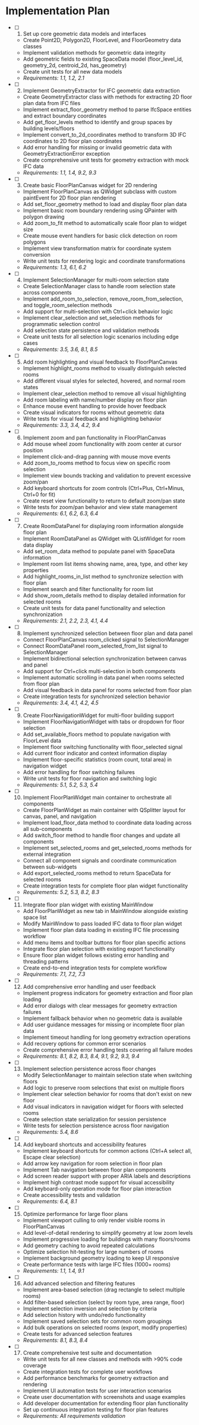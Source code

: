 # Implementation Plan

- [ ] 1. Set up core geometric data models and interfaces
  - Create Point2D, Polygon2D, FloorLevel, and FloorGeometry data classes
  - Implement validation methods for geometric data integrity
  - Add geometric fields to existing SpaceData model (floor_level_id, geometry_2d, centroid_2d, has_geometry)
  - Create unit tests for all new data models
  - _Requirements: 1.1, 1.2, 2.1_

- [ ] 2. Implement GeometryExtractor for IFC geometric data extraction
  - Create GeometryExtractor class with methods for extracting 2D floor plan data from IFC files
  - Implement extract_floor_geometry method to parse IfcSpace entities and extract boundary coordinates
  - Add get_floor_levels method to identify and group spaces by building levels/floors
  - Implement convert_to_2d_coordinates method to transform 3D IFC coordinates to 2D floor plan coordinates
  - Add error handling for missing or invalid geometric data with GeometryExtractionError exception
  - Create comprehensive unit tests for geometry extraction with mock IFC data
  - _Requirements: 1.1, 1.4, 9.2, 9.3_

- [ ] 3. Create basic FloorPlanCanvas widget for 2D rendering
  - Implement FloorPlanCanvas as QWidget subclass with custom paintEvent for 2D floor plan rendering
  - Add set_floor_geometry method to load and display floor plan data
  - Implement basic room boundary rendering using QPainter with polygon drawing
  - Add zoom_to_fit method to automatically scale floor plan to widget size
  - Create mouse event handlers for basic click detection on room polygons
  - Implement view transformation matrix for coordinate system conversion
  - Write unit tests for rendering logic and coordinate transformations
  - _Requirements: 1.3, 6.1, 6.2_

- [ ] 4. Implement SelectionManager for multi-room selection state
  - Create SelectionManager class to handle room selection state across components
  - Implement add_room_to_selection, remove_room_from_selection, and toggle_room_selection methods
  - Add support for multi-selection with Ctrl+click behavior logic
  - Implement clear_selection and set_selection methods for programmatic selection control
  - Add selection state persistence and validation methods
  - Create unit tests for all selection logic scenarios including edge cases
  - _Requirements: 3.5, 3.6, 8.1, 8.5_

- [ ] 5. Add room highlighting and visual feedback to FloorPlanCanvas
  - Implement highlight_rooms method to visually distinguish selected rooms
  - Add different visual styles for selected, hovered, and normal room states
  - Implement clear_selection method to remove all visual highlighting
  - Add room labeling with name/number display on floor plan
  - Enhance mouse event handling to provide hover feedback
  - Create visual indicators for rooms without geometric data
  - Write tests for visual feedback and highlighting behavior
  - _Requirements: 3.3, 3.4, 4.2, 9.4_

- [ ] 6. Implement zoom and pan functionality in FloorPlanCanvas
  - Add mouse wheel zoom functionality with zoom center at cursor position
  - Implement click-and-drag panning with mouse move events
  - Add zoom_to_rooms method to focus view on specific room selection
  - Implement view bounds tracking and validation to prevent excessive zoom/pan
  - Add keyboard shortcuts for zoom controls (Ctrl+Plus, Ctrl+Minus, Ctrl+0 for fit)
  - Create reset view functionality to return to default zoom/pan state
  - Write tests for zoom/pan behavior and view state management
  - _Requirements: 6.1, 6.2, 6.3, 6.4_

- [ ] 7. Create RoomDataPanel for displaying room information alongside floor plan
  - Implement RoomDataPanel as QWidget with QListWidget for room data display
  - Add set_room_data method to populate panel with SpaceData information
  - Implement room list items showing name, area, type, and other key properties
  - Add highlight_rooms_in_list method to synchronize selection with floor plan
  - Implement search and filter functionality for room list
  - Add show_room_details method to display detailed information for selected rooms
  - Create unit tests for data panel functionality and selection synchronization
  - _Requirements: 2.1, 2.2, 2.3, 4.1, 4.4_

- [ ] 8. Implement synchronized selection between floor plan and data panel
  - Connect FloorPlanCanvas room_clicked signal to SelectionManager
  - Connect RoomDataPanel room_selected_from_list signal to SelectionManager
  - Implement bidirectional selection synchronization between canvas and panel
  - Add support for Ctrl+click multi-selection in both components
  - Implement automatic scrolling in data panel when rooms selected from floor plan
  - Add visual feedback in data panel for rooms selected from floor plan
  - Create integration tests for synchronized selection behavior
  - _Requirements: 3.4, 4.1, 4.2, 4.5_

- [ ] 9. Create FloorNavigationWidget for multi-floor building support
  - Implement FloorNavigationWidget with tabs or dropdown for floor selection
  - Add set_available_floors method to populate navigation with FloorLevel data
  - Implement floor switching functionality with floor_selected signal
  - Add current floor indicator and context information display
  - Implement floor-specific statistics (room count, total area) in navigation widget
  - Add error handling for floor switching failures
  - Write unit tests for floor navigation and switching logic
  - _Requirements: 5.1, 5.2, 5.3, 5.4_

- [ ] 10. Implement FloorPlanWidget main container to orchestrate all components
  - Create FloorPlanWidget as main container with QSplitter layout for canvas, panel, and navigation
  - Implement load_floor_data method to coordinate data loading across all sub-components
  - Add switch_floor method to handle floor changes and update all components
  - Implement set_selected_rooms and get_selected_rooms methods for external integration
  - Connect all component signals and coordinate communication between sub-widgets
  - Add export_selected_rooms method to return SpaceData for selected rooms
  - Create integration tests for complete floor plan widget functionality
  - _Requirements: 5.2, 5.3, 8.2, 8.3_

- [ ] 11. Integrate floor plan widget with existing MainWindow
  - Add FloorPlanWidget as new tab in MainWindow alongside existing space list
  - Modify MainWindow to pass loaded IFC data to floor plan widget
  - Implement floor plan data loading in existing IFC file processing workflow
  - Add menu items and toolbar buttons for floor plan specific actions
  - Integrate floor plan selection with existing export functionality
  - Ensure floor plan widget follows existing error handling and threading patterns
  - Create end-to-end integration tests for complete workflow
  - _Requirements: 7.1, 7.2, 7.3_

- [ ] 12. Add comprehensive error handling and user feedback
  - Implement progress indicators for geometry extraction and floor plan loading
  - Add error dialogs with clear messages for geometry extraction failures
  - Implement fallback behavior when no geometric data is available
  - Add user guidance messages for missing or incomplete floor plan data
  - Implement timeout handling for long geometry extraction operations
  - Add recovery options for common error scenarios
  - Create comprehensive error handling tests covering all failure modes
  - _Requirements: 8.1, 8.2, 8.3, 8.4, 9.1, 9.2, 9.3, 9.4_

- [ ] 13. Implement selection persistence across floor changes
  - Modify SelectionManager to maintain selection state when switching floors
  - Add logic to preserve room selections that exist on multiple floors
  - Implement clear selection behavior for rooms that don't exist on new floor
  - Add visual indicators in navigation widget for floors with selected rooms
  - Create selection state serialization for session persistence
  - Write tests for selection persistence across floor navigation
  - _Requirements: 5.4, 8.6_

- [ ] 14. Add keyboard shortcuts and accessibility features
  - Implement keyboard shortcuts for common actions (Ctrl+A select all, Escape clear selection)
  - Add arrow key navigation for room selection in floor plan
  - Implement Tab navigation between floor plan components
  - Add screen reader support with proper ARIA labels and descriptions
  - Implement high contrast mode support for visual accessibility
  - Add keyboard-only operation mode for floor plan interaction
  - Create accessibility tests and validation
  - _Requirements: 6.4, 8.1_

- [ ] 15. Optimize performance for large floor plans
  - Implement viewport culling to only render visible rooms in FloorPlanCanvas
  - Add level-of-detail rendering to simplify geometry at low zoom levels
  - Implement progressive loading for buildings with many floors/rooms
  - Add geometry caching to avoid repeated calculations
  - Optimize selection hit-testing for large numbers of rooms
  - Implement background geometry loading to keep UI responsive
  - Create performance tests with large IFC files (1000+ rooms)
  - _Requirements: 1.1, 1.4, 9.1_

- [ ] 16. Add advanced selection and filtering features
  - Implement area-based selection (drag rectangle to select multiple rooms)
  - Add filter-based selection (select by room type, area range, floor)
  - Implement selection inversion and selection by criteria
  - Add selection history with undo/redo functionality
  - Implement saved selection sets for common room groupings
  - Add bulk operations on selected rooms (export, modify properties)
  - Create tests for advanced selection features
  - _Requirements: 8.1, 8.3, 8.4_

- [ ] 17. Create comprehensive test suite and documentation
  - Write unit tests for all new classes and methods with >90% code coverage
  - Create integration tests for complete user workflows
  - Add performance benchmarks for geometry extraction and rendering
  - Implement UI automation tests for user interaction scenarios
  - Create user documentation with screenshots and usage examples
  - Add developer documentation for extending floor plan functionality
  - Set up continuous integration testing for floor plan features
  - _Requirements: All requirements validation_